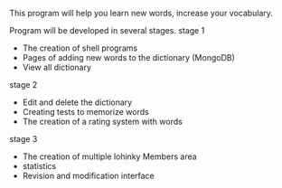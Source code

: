 This program will help you learn new words, increase your vocabulary.

Program will be developed in several stages.
stage 1
- The creation of shell programs
- Pages of adding new words to the dictionary (MongoDB)
- View all dictionary

stage 2
- Edit and delete the dictionary
- Creating tests to memorize words
- The creation of a rating system with words

stage 3
- The creation of multiple lohinky Members area
- statistics
- Revision and modification interface